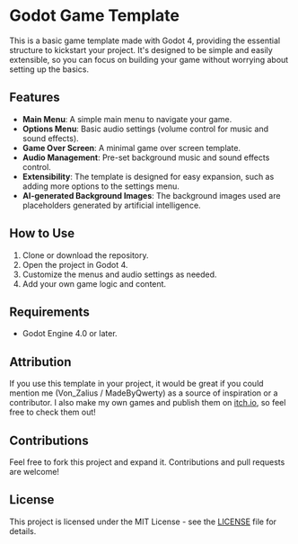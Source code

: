 # Godot Game Template

This is a basic game template made with Godot 4, providing the essential structure to kickstart your project. It's designed to be simple and easily extensible, so you can focus on building your game without worrying about setting up the basics.

## Features

- **Main Menu**: A simple main menu to navigate your game.
- **Options Menu**: Basic audio settings (volume control for music and sound effects).
- **Game Over Screen**: A minimal game over screen template.
- **Audio Management**: Pre-set background music and sound effects control.
- **Extensibility**: The template is designed for easy expansion, such as adding more options to the settings menu.
- **AI-generated Background Images**: The background images used are placeholders generated by artificial intelligence.

## How to Use

1. Clone or download the repository.
2. Open the project in Godot 4.
3. Customize the menus and audio settings as needed.
4. Add your own game logic and content.

## Requirements

- Godot Engine 4.0 or later.

## Attribution

If you use this template in your project, it would be great if you could mention me (Von_Zalius / MadeByQwerty) as a source of inspiration or a contributor. I also make my own games and publish them on [itch.io](https://madebyqwerty.itch.io), so feel free to check them out!

## Contributions

Feel free to fork this project and expand it. Contributions and pull requests are welcome!

## License

This project is licensed under the MIT License - see the [LICENSE](LICENSE) file for details.
